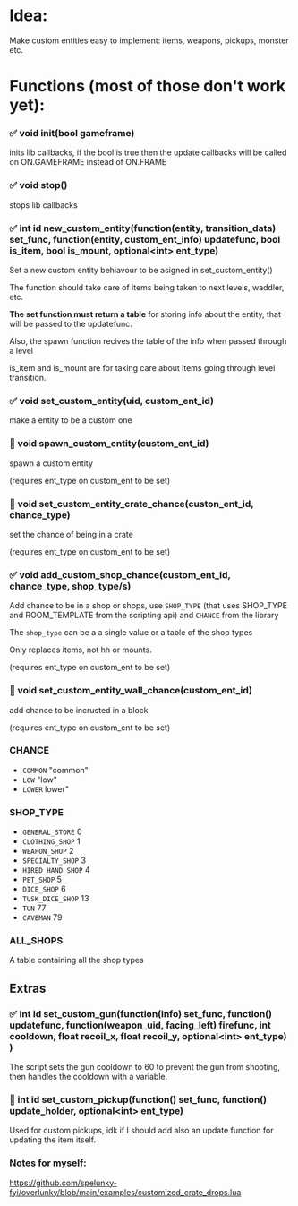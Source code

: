 # Idea:

Make custom entities easy to implement: items, weapons, pickups, monster etc.

# Functions (most of those don't work yet):

### :white_check_mark: void init(bool gameframe) 

inits lib callbacks, if the bool is true then the update callbacks will be called on ON.GAMEFRAME instead of ON.FRAME

### :white_check_mark: void stop()

stops lib callbacks

### :white_check_mark: int id new_custom_entity(function(entity, transition_data) set_func, function(entity, custom_ent_info) updatefunc, bool is_item, bool is_mount, optional\<int\> ent_type) 

Set a new custom entity behiavour to be asigned in set_custom_entity()

The function should take care of items being taken to next levels, waddler, etc.

**The set function must return a table** for storing info about the entity, that will be passed to the updatefunc.

Also, the spawn function recives the table of the info when passed through a level

is_item and is_mount are for taking care about items going through level transition.

### :white_check_mark: void set_custom_entity(uid, custom_ent_id)

make a entity to be a custom one

### :red_circle: void spawn_custom_entity(custom_ent_id)

spawn a custom entity

(requires ent_type on custom_ent to be set)

### :red_circle: void set_custom_entity_crate_chance(custon_ent_id, chance_type)

set the chance of being in a crate

(requires ent_type on custom_ent to be set)

### :white_check_mark: void add_custom_shop_chance(custom_ent_id, chance_type, shop_type/s)

Add chance to be in a shop or shops, use `SHOP_TYPE` (that uses SHOP_TYPE and ROOM_TEMPLATE from the scripting api) and `CHANCE` from the library

The `shop_type` can be a a single value or a table of the shop types

Only replaces items, not hh or mounts.

(requires ent_type on custom_ent to be set)

### :red_circle: void set_custom_entity_wall_chance(custom_ent_id)

add chance to be incrusted in a block

(requires ent_type on custom_ent to be set)

### **CHANCE**
- `COMMON` "common"
- `LOW` "low"
- `LOWER` lower"

### **SHOP_TYPE** 
- `GENERAL_STORE` 0
- `CLOTHING_SHOP` 1
- `WEAPON_SHOP` 2
- `SPECIALTY_SHOP` 3
- `HIRED_HAND_SHOP` 4
- `PET_SHOP` 5
- `DICE_SHOP` 6
- `TUSK_DICE_SHOP` 13
- `TUN` 77
- `CAVEMAN` 79

### ALL_SHOPS

A table containing all the shop types

## Extras

### :white_check_mark: int id set_custom_gun(function(info) set_func, function() updatefunc, function(weapon_uid, facing_left) firefunc, int cooldown, float recoil_x, float recoil_y, optional\<int\> ent_type) )

The script sets the gun cooldown to 60 to prevent the gun from shooting, then handles the cooldown with a variable.

### :red_circle: int id set_custom_pickup(function() set_func, function() update_holder, optional\<int\> ent_type)

Used for custom pickups, idk if I should add also an update function for updating the item itself.


### Notes for myself:

https://github.com/spelunky-fyi/overlunky/blob/main/examples/customized_crate_drops.lua

